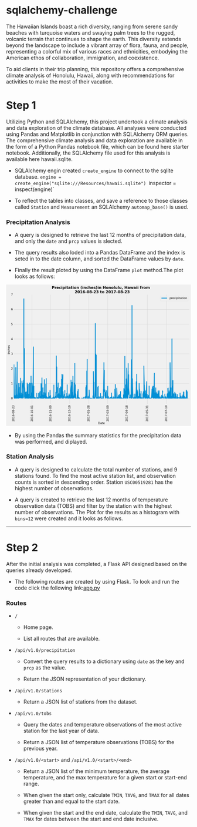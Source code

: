 # sqlalchemy-challenge



The Hawaiian Islands boast a rich diversity, ranging from serene sandy beaches with turquoise waters and swaying palm trees to the rugged, volcanic terrain that continues to shape the earth. This diversity extends beyond the landscape to include a vibrant array of flora, fauna, and people, representing a colorful mix of various races and ethnicities, embodying the American ethos of collaboration, immigration, and coexistence.

To aid clients in their trip planning, this repository offers a comprehensive climate analysis of Honolulu, Hawaii, along with recommendations for activities to make the most of their vacation.

# Step 1
Utilizing Python and SQLAlchemy, this project undertook a climate analysis and data exploration of the climate database. All analyses were conducted using Pandas and Matplotlib in conjunction with SQLAlchemy ORM queries. The comprehensive climate analysis and data exploration are available in the form of a Python Pandas notebook file, which can be found here starter notebook. Additionally, the SQLAlchemy file used for this analysis is available here hawaii.sqlite.

* SQLAlchemy engin created `create_engine` to connect to the sqlite database. ` engine = create_engine("sqlite:///Resources/hawaii.sqlite") 
`inspector = inspect(engine)`

* To reflect the tables into classes, and save a reference to those classes called `Station` and `Measurement` an SQLAlchemy `automap_base()` is used.

### <a name="Precipitation_Analysis"></a> Precipitation Analysis

* A query is designed to retrieve the last 12 months of precipitation data, and only the `date` and `prcp` values is slected.

* The query results also loded into a Pandas DataFrame and the index is seted in to the date column, and sorted the DataFrame values by `date`.

* Finally the result ploted by using the DataFrame `plot` method.The plot looks as follows:

 ![precipitation](Images/Precipitation_Plot.png)

* By using the Pandas the summary statistics for the precipitation data was performed, and diplayed. 

### <a name="Station_Analysis"></a> Station Analysis

* A query is designed to calculate the total number of stations, and 9 stations found. To find the most active station list, and observation counts is sorted in descending order. Station `USC00519281` has the highest number of observations.

* A query is created to retrieve the last 12 months of temperature observation data (TOBS) and filter by the station with the highest number of observations. The Plot for the results as a histogram with `bins=12` were created and it looks as follows. 

- - -

# Step 2

After the initial analysis was completed, a Flask API designed based on the queries already developed.

* The following routes are created by using Flask. To look and run the code click the following link:[app.py](app.py)

### <a name="Routes"></a> Routes

* `/`

  * Home page.

  * List all routes that are available.

* `/api/v1.0/precipitation`

  * Convert the query results to a dictionary using `date` as the key and `prcp` as the value.

  * Return the JSON representation of your dictionary.

* `/api/v1.0/stations`

  * Return a JSON list of stations from the dataset.

* `/api/v1.0/tobs`
  * Query the dates and temperature observations of the most active station for the last year of data.
  
  * Return a JSON list of temperature observations (TOBS) for the previous year.

* `/api/v1.0/<start>` and `/api/v1.0/<start>/<end>`

  * Return a JSON list of the minimum temperature, the average temperature, and the max temperature for a given start or start-end range.

  * When given the start only, calculate `TMIN`, `TAVG`, and `TMAX` for all dates greater than and equal to the start date.

  * When given the start and the end date, calculate the `TMIN`, `TAVG`, and `TMAX` for dates between the start and end date inclusive.




